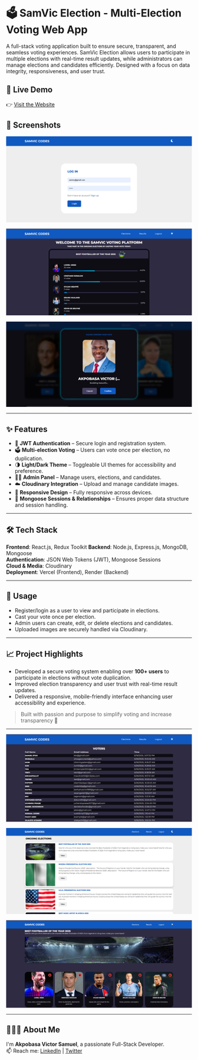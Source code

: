 # 🗳️ SamVic Election - Multi-Election Voting Web App

A full-stack voting application built to ensure secure, transparent, and seamless voting experiences. SamVic Election allows users to participate in multiple elections with real-time result updates, while administrators can manage elections and candidates efficiently. Designed with a focus on data integrity, responsiveness, and user trust.

## 🚀 Live Demo

👉 [Visit the Website](https://samvicelection.vercel.app)


## 📸 Screenshots

![Login Page](./public/img.png)

![Home Page](./public/img2.png)

![Vote Page](./public/img3.png)


---

## ✨ Features

- 🔐 **JWT Authentication** – Secure login and registration system.
- 🗳️ **Multi-election Voting** – Users can vote once per election, no duplication.
- 🌗 **Light/Dark Theme** – Toggleable UI themes for accessibility and preference.
- 🧑‍💼 **Admin Panel** – Manage users, elections, and candidates.
- ☁️ **Cloudinary Integration** – Upload and manage candidate images.
- 📱 **Responsive Design** – Fully responsive across devices.
- 🧠 **Mongoose Sessions & Relationships** – Ensures proper data structure and session handling.

---

## 🛠️ Tech Stack

**Frontend**: React.js, Redux Toolkit
**Backend**: Node.js, Express.js, MongoDB, Mongoose  
**Authentication**: JSON Web Tokens (JWT), Mongoose Sessions  
**Cloud & Media**: Cloudinary  
**Deployment**: Vercel (Frontend), Render (Backend)

---

## 🧪 Usage

- Register/login as a user to view and participate in elections.
- Cast your vote once per election.
- Admin users can create, edit, or delete elections and candidates.
- Uploaded images are securely handled via Cloudinary.

---

## 📈 Project Highlights

- Developed a secure voting system enabling over **100+ users** to participate in elections without vote duplication.
- Improved election transparency and user trust with real-time result updates.
- Delivered a responsive, mobile-friendly interface enhancing user accessibility and experience.

> Built with passion and purpose to simplify voting and increase transparency 🚀

---


![Voters Page](./public/img4.png)

![Elections Page](./public/img5.png)

![Election details Page](./public/img6.png)

---

## 👨🏽‍💻 About Me

I'm **Akpobasa Victor Samuel**, a passionate Full-Stack Developer.  
📫 Reach me: [LinkedIn](https://www.linkedin.com/in/samviccodes) | [Twitter](https://x.com/SamVicCodes)
